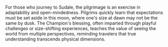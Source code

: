 For those who journey to Sudale, the pilgrimage is an exercise in adaptability and open-mindedness. Pilgrims quickly
learn that expectations must be set aside in this moon, where one's size at dawn may not be the same by dusk. The
Champion's blessing, often imparted through playful challenges or size-shifting experiences, teaches the value of seeing
the world from multiple perspectives, reminding travelers that true understanding transcends physical dimensions.
